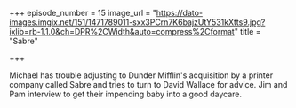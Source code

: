 +++
episode_number = 15
image_url = "https://dato-images.imgix.net/151/1471789011-sxx3PCrn7K6bajzUtY531kXtts9.jpg?ixlib=rb-1.1.0&ch=DPR%2CWidth&auto=compress%2Cformat"
title = "Sabre"

+++

Michael has trouble adjusting to Dunder Mifflin's acquisition by a printer company called Sabre and tries to turn to David Wallace for advice. Jim and Pam interview to get their impending baby into a good daycare.